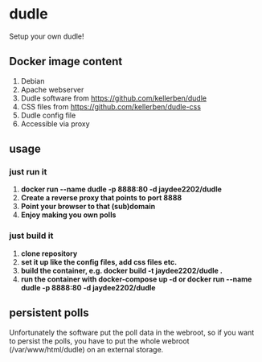 dudle
==========
Setup your own dudle!

## Docker image content
1. Debian
1. Apache webserver
1. Dudle software from https://github.com/kellerben/dudle
1. CSS files from https://github.com/kellerben/dudle-css
1. Dudle config file
1. Accessible via proxy

## usage
### just run it
1. **docker run --name dudle -p 8888:80 -d jaydee2202/dudle**
1. **Create a reverse proxy that points to port 8888**
1. **Point your browser to that (sub)domain**
1. **Enjoy making you own polls**

### just build it
1. **clone repository**
1. **set it up like the config files, add css files etc.**
1. **build the container, e.g. docker build -t jaydee2202/dudle .**
1. **run the container with docker-compose up -d or docker run --name dudle -p 8888:80 -d jaydee2202/dudle**

## persistent polls
Unfortunately the software put the poll data in the webroot, so if you want to persist the polls,
you have to put the whole webroot (/var/www/html/dudle) on an external storage.
